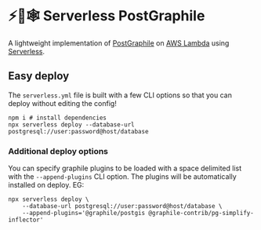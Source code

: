 # ⚡🐘🕸️ Serverless PostGraphile

A lightweight implementation of [PostGraphile](https://graphile.org) on
[AWS Lambda](https://aws.amazon.com/lambda/) using [Serverless](https://serverless.com).


## Easy deploy
The `serverless.yml` file is built with a few CLI options so that you can deploy without editing
the config!
```
npm i # install dependencies
npx serverless deploy --database-url postgresql://user:password@host/database
```

### Additional deploy options
You can specify graphile plugins to be loaded with a space delimited list with the `--append-plugins` CLI
option. The plugins will be automatically installed on deploy. EG:
```
npx serverless deploy \
    --database-url postgresql://user:password@host/database \
    --append-plugins='@graphile/postgis @graphile-contrib/pg-simplify-inflector'
```
